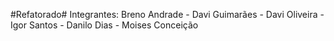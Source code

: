 #Refatorado#
Integrantes:
  Breno Andrade - 
  Davi Guimarães - 
  Davi Oliveira - 
  Igor Santos - 
  Danilo Dias - 
  Moises Conceição
